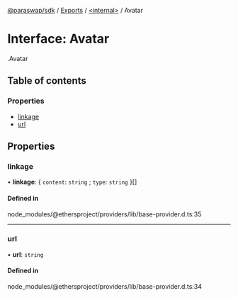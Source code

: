 [@paraswap/sdk](../README.md) / [Exports](../modules.md) / [<internal\>](../modules/internal_.md) / Avatar

# Interface: Avatar

[<internal>](../modules/internal_.md).Avatar

## Table of contents

### Properties

- [linkage](internal_.Avatar.md#linkage)
- [url](internal_.Avatar.md#url)

## Properties

### linkage

• **linkage**: { `content`: `string` ; `type`: `string`  }[]

#### Defined in

node_modules/@ethersproject/providers/lib/base-provider.d.ts:35

___

### url

• **url**: `string`

#### Defined in

node_modules/@ethersproject/providers/lib/base-provider.d.ts:34
